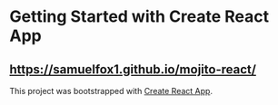 # Getting Started with Create React App

## https://samuelfox1.github.io/mojito-react/

This project was bootstrapped with [Create React App](https://github.com/facebook/create-react-app).